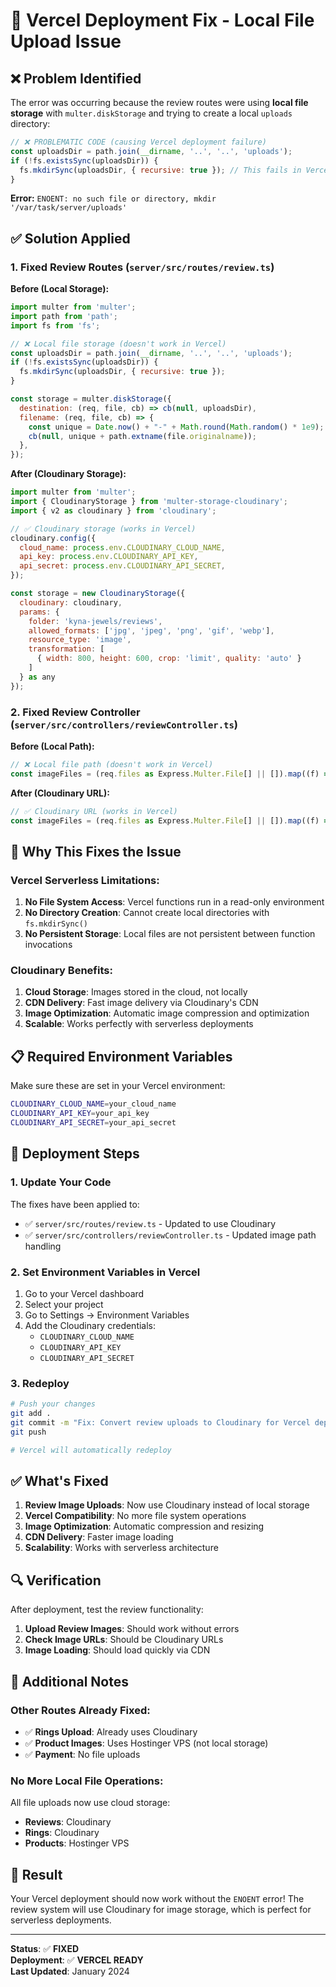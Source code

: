 # 🚀 **Vercel Deployment Fix - Local File Upload Issue**

## ❌ **Problem Identified**

The error was occurring because the review routes were using **local file storage** with `multer.diskStorage` and trying to create a local `uploads` directory:

```javascript
// ❌ PROBLEMATIC CODE (causing Vercel deployment failure)
const uploadsDir = path.join(__dirname, '..', '..', 'uploads');
if (!fs.existsSync(uploadsDir)) {
  fs.mkdirSync(uploadsDir, { recursive: true }); // This fails in Vercel!
}
```

**Error:** `ENOENT: no such file or directory, mkdir '/var/task/server/uploads'`

## ✅ **Solution Applied**

### **1. Fixed Review Routes (`server/src/routes/review.ts`)**

**Before (Local Storage):**
```javascript
import multer from 'multer';
import path from 'path';
import fs from 'fs';

// ❌ Local file storage (doesn't work in Vercel)
const uploadsDir = path.join(__dirname, '..', '..', 'uploads');
if (!fs.existsSync(uploadsDir)) {
  fs.mkdirSync(uploadsDir, { recursive: true });
}

const storage = multer.diskStorage({
  destination: (req, file, cb) => cb(null, uploadsDir),
  filename: (req, file, cb) => {
    const unique = Date.now() + "-" + Math.round(Math.random() * 1e9);
    cb(null, unique + path.extname(file.originalname));
  },
});
```

**After (Cloudinary Storage):**
```javascript
import multer from 'multer';
import { CloudinaryStorage } from 'multer-storage-cloudinary';
import { v2 as cloudinary } from 'cloudinary';

// ✅ Cloudinary storage (works in Vercel)
cloudinary.config({
  cloud_name: process.env.CLOUDINARY_CLOUD_NAME,
  api_key: process.env.CLOUDINARY_API_KEY,
  api_secret: process.env.CLOUDINARY_API_SECRET,
});

const storage = new CloudinaryStorage({
  cloudinary: cloudinary,
  params: {
    folder: 'kyna-jewels/reviews',
    allowed_formats: ['jpg', 'jpeg', 'png', 'gif', 'webp'],
    resource_type: 'image',
    transformation: [
      { width: 800, height: 600, crop: 'limit', quality: 'auto' }
    ]
  } as any
});
```

### **2. Fixed Review Controller (`server/src/controllers/reviewController.ts`)**

**Before (Local Path):**
```javascript
// ❌ Local file path (doesn't work in Vercel)
const imageFiles = (req.files as Express.Multer.File[] || []).map((f) => `/uploads/${f.filename}`);
```

**After (Cloudinary URL):**
```javascript
// ✅ Cloudinary URL (works in Vercel)
const imageFiles = (req.files as Express.Multer.File[] || []).map((f) => f.path);
```

## 🔧 **Why This Fixes the Issue**

### **Vercel Serverless Limitations:**
1. **No File System Access**: Vercel functions run in a read-only environment
2. **No Directory Creation**: Cannot create local directories with `fs.mkdirSync()`
3. **No Persistent Storage**: Local files are not persistent between function invocations

### **Cloudinary Benefits:**
1. **Cloud Storage**: Images stored in the cloud, not locally
2. **CDN Delivery**: Fast image delivery via Cloudinary's CDN
3. **Image Optimization**: Automatic image compression and optimization
4. **Scalable**: Works perfectly with serverless deployments

## 📋 **Required Environment Variables**

Make sure these are set in your Vercel environment:

```bash
CLOUDINARY_CLOUD_NAME=your_cloud_name
CLOUDINARY_API_KEY=your_api_key
CLOUDINARY_API_SECRET=your_api_secret
```

## 🚀 **Deployment Steps**

### **1. Update Your Code**
The fixes have been applied to:
- ✅ `server/src/routes/review.ts` - Updated to use Cloudinary
- ✅ `server/src/controllers/reviewController.ts` - Updated image path handling

### **2. Set Environment Variables in Vercel**
1. Go to your Vercel dashboard
2. Select your project
3. Go to Settings → Environment Variables
4. Add the Cloudinary credentials:
   - `CLOUDINARY_CLOUD_NAME`
   - `CLOUDINARY_API_KEY`
   - `CLOUDINARY_API_SECRET`

### **3. Redeploy**
```bash
# Push your changes
git add .
git commit -m "Fix: Convert review uploads to Cloudinary for Vercel deployment"
git push

# Vercel will automatically redeploy
```

## ✅ **What's Fixed**

1. **Review Image Uploads**: Now use Cloudinary instead of local storage
2. **Vercel Compatibility**: No more file system operations
3. **Image Optimization**: Automatic compression and resizing
4. **CDN Delivery**: Faster image loading
5. **Scalability**: Works with serverless architecture

## 🔍 **Verification**

After deployment, test the review functionality:

1. **Upload Review Images**: Should work without errors
2. **Check Image URLs**: Should be Cloudinary URLs
3. **Image Loading**: Should load quickly via CDN

## 📝 **Additional Notes**

### **Other Routes Already Fixed:**
- ✅ **Rings Upload**: Already uses Cloudinary
- ✅ **Product Images**: Uses Hostinger VPS (not local storage)
- ✅ **Payment**: No file uploads

### **No More Local File Operations:**
All file uploads now use cloud storage:
- **Reviews**: Cloudinary
- **Rings**: Cloudinary  
- **Products**: Hostinger VPS

## 🎉 **Result**

Your Vercel deployment should now work without the `ENOENT` error! The review system will use Cloudinary for image storage, which is perfect for serverless deployments.

---

**Status**: ✅ **FIXED**  
**Deployment**: ✅ **VERCEL READY**  
**Last Updated**: January 2024
